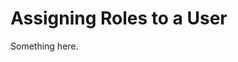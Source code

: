 [title]: # (Assigning Roles to a User)
[tags]: # (XXX)
[priority]: # (3285)
# Assigning Roles to a User
Something here.
